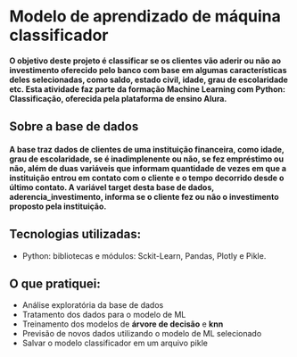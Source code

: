 # Modelo de aprendizado de máquina classificador

#### O objetivo deste projeto é classificar se os clientes vão aderir ou não ao investimento oferecido pelo banco com base em algumas características deles selecionadas, como saldo, estado civil, idade, grau de escolaridade etc. Esta atividade faz parte da formação Machine Learning com Python: Classificação, oferecida pela plataforma de ensino Alura.

## Sobre a base de dados 

#### A base traz dados de clientes de uma instituição financeira, como idade, grau de escolaridade, se é inadimplenente ou não, se fez empréstimo ou não, além de duas variáveis que informam quantidade de vezes em que a instituição entrou em contato com o cliente e o tempo decorrido desde o último contato. A variável target desta base de dados, **aderencia_investimento**, informa se o cliente fez ou não o investimento proposto pela instituição.

## Tecnologias utilizadas:
* Python: bibliotecas e módulos: Sckit-Learn, Pandas, Plotly e Pikle.

## O que pratiquei:
* Análise exploratória da base de dados
* Tratamento dos dados para o modelo de ML
* Treinamento dos modelos de **árvore de decisão** e **knn**
* Previsão de novos dados utilizando o modelo de ML selecionado
* Salvar o modelo classificador em um arquivo pikle
